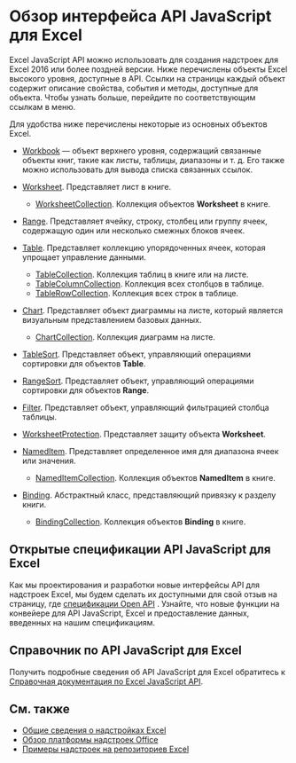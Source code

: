 # <a name="excel-javascript-api-overview"></a>Обзор интерфейса API JavaScript для Excel

Excel JavaScript API можно использовать для создания надстроек для Excel 2016 или более поздней версии. Ниже перечислены объекты Excel высокого уровня, доступные в API. Ссылки на страницы каждый объект содержит описание свойства, события и методы, доступные для объекта. Чтобы узнать больше, перейдите по соответствующим ссылкам в меню.

Для удобства ниже перечислены некоторые из основных объектов Excel. 

- [Workbook](/javascript/api/excel/excel.workbook) — объект верхнего уровня, содержащий связанные объекты книг, такие как листы, таблицы, диапазоны и т. д. Его также можно использовать для вывода списка связанных ссылок.

- [Worksheet](/javascript/api/excel/excel.worksheet). Представляет лист в книге. 
    - [WorksheetCollection](/javascript/api/excel/excel.worksheetcollection). Коллекция объектов **Worksheet** в книге.

- [Range](/javascript/api/excel/excel.range). Представляет ячейку, строку, столбец или группу ячеек, содержащую один или несколько смежных блоков ячеек.

- [Table](/javascript/api/excel/excel.table). Представляет коллекцию упорядоченных ячеек, которая упрощает управление данными.
    - [TableCollection](/javascript/api/excel/excel.tablecollection). Коллекция таблиц в книге или на листе.
    - [TableColumnCollection](/javascript/api/excel/excel.tablecolumncollection). Коллекция всех столбцов в таблице.
    - [TableRowCollection](/javascript/api/excel/excel.tablerowcollection). Коллекция всех строк в таблице.

- [Chart](/javascript/api/excel/excel.chart). Представляет объект диаграммы на листе, который является визуальным представлением базовых данных.
    - [ChartCollection](/javascript/api/excel/excel.chartcollection). Коллекция диаграмм на листе.

- [TableSort](/javascript/api/excel/excel.tablesort). Представляет объект, управляющий операциями сортировки для объектов **Table**.

- [RangeSort](/javascript/api/excel/excel.rangesort). Представляет объект, управляющий операциями сортировки для объектов **Range**.

- [Filter](/javascript/api/excel/excel.filter). Представляет объект, управляющий фильтрацией столбца таблицы.

- [WorksheetProtection](/javascript/api/excel/excel.worksheetprotection). Представляет защиту объекта **Worksheet**.

- [NamedItem](/javascript/api/excel/excel.nameditem). Представляет определенное имя для диапазона ячеек или значения. 
    - [NamedItemCollection](/javascript/api/excel/excel.nameditemcollection). Коллекция объектов **NamedItem** в книге.

- [Binding](/javascript/api/excel/excel.binding). Абстрактный класс, представляющий привязку к разделу книги.
    - [BindingCollection](/javascript/api/excel/excel.bindingcollection). Коллекция объектов **Binding** в книге.

## <a name="excel-javascript-api-open-specifications"></a>Открытые спецификации API JavaScript для Excel

Как мы проектирования и разработки новые интерфейсы API для надстроек Excel, мы будем сделать их доступными для свой отзыв на страницу, где [спецификации Open API](../openspec.md) . Узнайте, что новые функции на конвейере для API JavaScript, Excel и предоставление данных, введенных на нашим спецификациям.

## <a name="excel-javascript-api-reference"></a>Справочник по API JavaScript для Excel

Получить подробные сведения об API JavaScript для Excel обратитесь к [Справочная документация по Excel JavaScript API](/javascript/api/excel).

## <a name="see-also"></a>См. также

- [Общие сведения о надстройках Excel](https://docs.microsoft.com/office/dev/add-ins/excel/excel-add-ins-overview)
- [Обзор платформы надстроек Office](https://docs.microsoft.com/office/dev/add-ins/overview/office-add-ins)
- [Примеры надстроек на репозиториев Excel](https://github.com/OfficeDev?utf8=%E2%9C%93&q=Excel)
